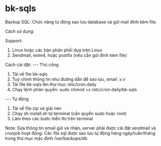 # bk-sqls
Backup SQL: Chức năng tự động sao lưu database và gửi mail đính kèm file.

Cách sử dụng:

Support: 
1. Linux hoặc các bản phân phối dựa trên Linux
2. Sendmail, exim4, hoặc postfix (nếu cần gửi đính kèm file)   

Cách cài đặt:
--- Thủ công
1. Tải về file bk-sqls
2. Tuỳ chỉnh thông tin như đường dẫn để sao lưu, email .v.v
3. Tải file bk-sqls lên thư mục /etc/cron.daily
2. Chạy lệnh phân quyền: sudo chmod +x /etc/cron.daily/bk-sqls

--- Tự động
1. Tải về file zip và giải nén
2. Chạy sh install.sh từ terminal (cần quyền sudo hoặc root)
3. Làm theo các bước hiển thị trên terminal

Note: 
Sửa thông tin email gửi và nhận, server phải được cài đặt sendmail và cronjob hoạt động.
Các file sql được sao lưu tự động hàng ngày/tuần/tháng trong thư mục mặc định /var/backups/db
